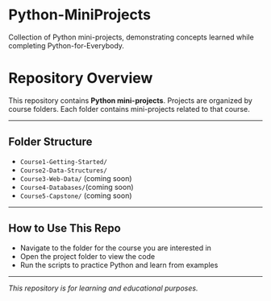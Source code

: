 # Python-MiniProjects
Collection of Python mini-projects, demonstrating concepts learned while completing Python-for-Everybody.

# Repository Overview
This repository contains **Python mini-projects**. 
Projects are organized by course folders. Each folder contains mini-projects related to that course.

---

## Folder Structure

- `Course1-Getting-Started/`
- `Course2-Data-Structures/`
- `Course3-Web-Data/` (coming soon)
- `Course4-Databases/`(coming soon)
- `Course5-Capstone/` (coming soon)

---

## How to Use This Repo
- Navigate to the folder for the course you are interested in  
- Open the project folder to view the code  
- Run the scripts to practice Python and learn from examples  

---

*This repository is for learning and educational purposes.*
